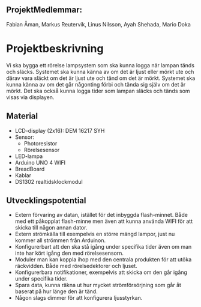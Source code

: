 ## ProjektMedlemmar:
Fabian Åman, Markus Reutervik, Linus Nilsson, Ayah Shehada, Mario Doka

# Projektbeskrivning
Vi ska bygga ett rörelse lampsystem som ska kunna logga när lampan tänds och släcks. Systemet ska kunna känna av om det är ljust eller mörkt ute och därav vara släckt om det är ljust ute och tänd om det är mörkt. Systemet ska kunna känna av om det går någonting förbi och tända sig själv om det är mörkt. Det ska också kunna logga tider som lampan släcks och tänds som visas via displayen. 

## Material
- LCD-display (2x16): DEM 16217 SYH
- Sensor:
  - Photoresistor
  - Rörelsesensor
- LED-lampa
- Arduino UNO 4 WIFI
- BreadBoard
- Kablar
- DS1302 realtidsklockmodul

## Utvecklingspotential
- Extern förvaring av datan, istället för det inbyggda flash-minnet. Både med ett påkopplat flash-minne men även att kunna använda WIFI för att skicka till någon annan dator.
- Extern strömkälla till exempelvis en större mängd lampor, just nu kommer all strömmen från Arduinon.
- Konfigurerbart att den ska stå igång under specifika tider även om man inte har kört igång den med rörelsesensorn.
- Moduler man kan koppla ihop med den centrala produkten för att utöka räckvidden. Både med rörelsedektorer och ljuset.
- Konfigurerbara notifikationer, exempelvis att skicka om den går igång under specifika tider.
- Spara data, kunna räkna ut hur mycket strömförsörjning som går åt baserat på hur länge den är tänd.
- Någon slags dimmer för att konfigurera ljusstyrkan.

